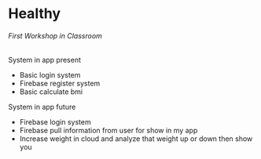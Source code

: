 # Healthy
###### First Workshop in Classroom

System in app present
- Basic login system
- Firebase register system
- Basic calculate bmi

System in app future
- Firebase login system
- Firebase pull information from user for show in my app
- Increase weight in cloud and analyze that weight up or down then show you
